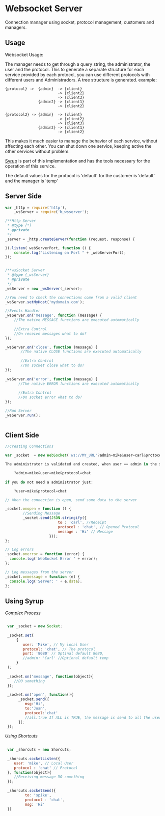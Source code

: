 Websocket Server
=========================
Connection manager using socket, protocol management, customers and managers. 

Usage
------

Websocket Usage:

The manager needs to get through a query string, the administrator, the user and the protocol. 
This to generate a separate structure for each service provided by each protocol, you can use different protocols with different users and Administradors. A tree structure is generated. 
example: 

    {protocol} ->  {admin}  -> {client}
                            -> {client2}  
                            -> {client3}  
                   {admin2} -> {client1} 
                            -> {client2} 
                           
    {protocol2} -> {admin}  -> {client}
                            -> {client2}  
                            -> {client3}  
                   {admin2} -> {client1} 
                            -> {client2} 

This makes it much easier to manage the behavior of each service, without affecting each other. 
You can shut down one service, keeping active the other services without problem. 

[Syrup](https://github.com/geolffreym/Syrup) is part of this implementation and has the tools necessary for the operation of this service.

The default values ​​for the protocol is 'default' for the customer is 'default' and the manager is 'temp'

Server Side
-----------
```js
var _http = require('http'),
    _wsServer = require('b_wsserver');

/**Http Server
 * @type {*}
 * @private
 */
_server = _http.createServer(function (request, response) {

}).listen(_webServerPort, function () {
    console.log("Listening on Port " + _webServerPort);
});


/**wsSocket Server
 * @type {_wsServer}
 * @private
 */
_wsServer = new _wsServer(_server);

//You need to check the connections come from a valid client
_wsServer.setMyHost('mydomain.com');

//Events Handler
_wsServer.on('message', function (message) {
    //The native MESSAGE functions are executed automatically
    
    //Extra Control
    //On receive messages what to do?
});

_wsServer.on('close', function (message) {
       //The native CLOSE functions are executed automatically
    
       //Extra Control
       //On socket close what to do?
});
  
_wsServer.on('error', function (message) {
      //The native ERROR functions are executed automatically
    
      //Extra Control
      //On socket error what to do?
});

//Run Server
_wsServer.run();
   
```

Client Side
----------

```js    
//Creating Connections 

var _socket  = new WebSocket('ws://MY_URL'?admin=mike&user=carl&protocol=chat);

The administrator is validated and created, when user == admin in the server:

    ?admin=mike&user=mike&protocol=chat
    
if you do not need a administrator just:

    ?user=mike&protocol=chat

// When the connection is open, send some data to the server

_socket.onopen = function () {
        //Sending Message
        _socket.send(JSON.stringify({
                        to : 'carl', //Receipt
                        protocol : 'chat', // Opened Protocol
                        message : 'Hi' // Message
                    })); 
};

// Log errors
_socket.onerror = function (error) {
  console.log('WebSocket Error ' + error);
};

// Log messages from the server
_socket.onmessage = function (e) {
  console.log('Server: ' + e.data);
};

```


Using Syrup
----------

*Complex Process*
```js

 var _socket = new Socket;
 
 _socket.set(
     {
        user: 'Mike', // My local User
        protocol: 'chat', // The protocol
        port: '8080' // Optinal default 8080,
        //admin: 'Carl' //Optional default temp
     }
 );
 
 _socket.on('message', function(object){
    //DO something
 });
 
 _socket.on('open', function(){
      _socket.send({
         msg:'Hi',
         to:'Joan',
         protocol:'chat'
         //all:true If ALL is TRUE, the message is send to all the user in the protocol
      });
 });

```
*Using Shortcuts* 
```js
 
 var _shorcuts = new Shorcuts;
 
 _shorcuts.socketListen({
    user: 'mike', // Local User
    protocol : 'chat' // Protocol
 }, function(object){
    //Receiving message DO something
 });
 
 _shorcuts.socketSend({
         to: 'spike',
         protocol : 'chat',
         msg: 'Hi'
 })
    
```